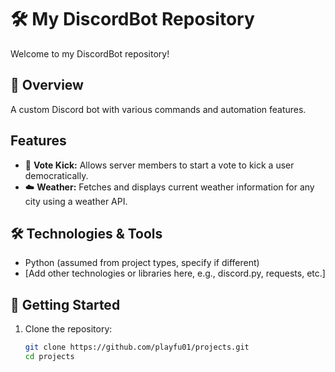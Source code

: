 # 🛠️ My DiscordBot Repository

Welcome to my DiscordBot repository!

## 📂 Overview

A custom Discord bot with various commands and automation features.  
## Features

- 🔨 **Vote Kick:** Allows server members to start a vote to kick a user democratically.
- ☁️ **Weather:** Fetches and displays current weather information for any city using a weather API.

## 🛠️ Technologies & Tools

- Python (assumed from project types, specify if different)
- [Add other technologies or libraries here, e.g., discord.py, requests, etc.]

## 🚀 Getting Started

1. Clone the repository:
   ```bash
   git clone https://github.com/playfu01/projects.git
   cd projects

